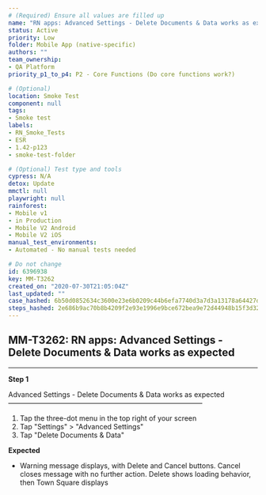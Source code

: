 ```yaml
---
# (Required) Ensure all values are filled up
name: "RN apps: Advanced Settings - Delete Documents & Data works as expected"
status: Active
priority: Low
folder: Mobile App (native-specific)
authors: ""
team_ownership: 
- QA Platform
priority_p1_to_p4: P2 - Core Functions (Do core functions work?)

# (Optional)
location: Smoke Test
component: null
tags: 
- Smoke test
labels: 
- RN_Smoke_Tests
- ESR
- 1.42-p123
- smoke-test-folder

# (Optional) Test type and tools
cypress: N/A
detox: Update
mmctl: null
playwright: null
rainforest: 
- Mobile v1
- in Production
- Mobile V2 Android
- Mobile V2 iOS
manual_test_environments: 
- Automated - No manual tests needed

# Do not change
id: 6396938
key: MM-T3262
created_on: "2020-07-30T21:05:04Z"
last_updated: ""
case_hashed: 6b50d0852634c3600e23e6b0209c44b6efa7740d3a7d3a13178a64427dd4239fb5793d56ee50fd23081efc3ecbe91b37
steps_hashed: 2e686b9ac70b8b4209f2e93e1996e9bce672bea9e72d44948b15f3d32e28a5b607acda184f4681313a515626aa836bba
---
```


<!-- (Auto-generated) Based on frontmatter's "key" and "name" -->

## MM-T3262: RN apps: Advanced Settings - Delete Documents & Data works as expected

---

**Step 1**

Advanced Settings - Delete Documents & Data works as expected\
————————————————————————————

1. Tap the three-dot menu in the top right of your screen
2. Tap "Settings" > "Advanced Settings"
3. Tap "Delete Documents & Data"

**Expected**

- Warning message displays, with Delete and Cancel buttons. Cancel closes message with no further action. Delete shows loading behavior, then Town Square displays
